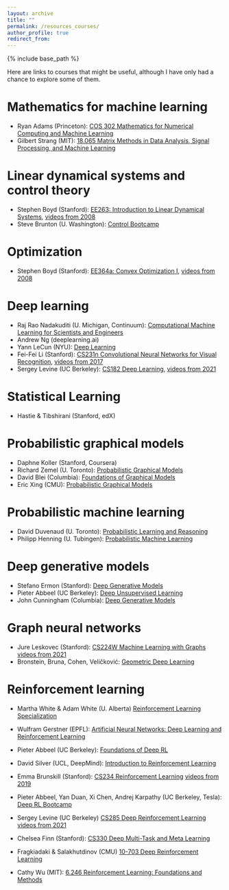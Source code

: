 ```yaml
---
layout: archive
title: ""
permalink: /resources_courses/
author_profile: true
redirect_from:
---
```


{% include base_path %}

Here are links to courses that might be useful, although I have only had a chance to explore some of them. 

# Mathematics for machine learning
* Ryan Adams (Princeton): [COS 302 Mathematics for Numerical Computing and Machine Learning](https://www.cs.princeton.edu/courses/archive/spring21/cos302/)
* Gilbert Strang (MIT): [18.065 Matrix Methods in Data Analysis, Signal Processing, and Machine Learning](https://ocw.mit.edu/courses/mathematics/18-065-matrix-methods-in-data-analysis-signal-processing-and-machine-learning-spring-2018/)

# Linear dynamical systems and control theory
* Stephen Boyd (Stanford): [EE263: Introduction to Linear Dynamical Systems](http://ee263.stanford.edu/archive/), [videos from 2008](https://www.youtube.com/playlist?list=PL06960BA52D0DB32B)
* Steve Brunton (U. Washington): [Control Bootcamp](https://www.youtube.com/playlist?list=PLMrJAkhIeNNR20Mz-VpzgfQs5zrYi085m)

# Optimization
* Stephen Boyd (Stanford): [EE364a: Convex Optimization I](https://web.stanford.edu/class/ee364a/), [videos from 2008](http://www.youtube.com/view_play_list?p=3940DD956CDF0622)

# Deep learning
* Raj Rao Nadakuditi (U. Michigan, Continuum): [Computational Machine Learning for Scientists and Engineers](https://continuum.engin.umich.edu/programs/jumpstart-ml/)
* Andrew Ng (deeplearning.ai)
* Yann LeCun (NYU): [Deep Learning](https://www.youtube.com/playlist?list=PLLHTzKZzVU9e6xUfG10TkTWApKSZCzuBI)
* Fei-Fei Li (Stanford): [CS231n Convolutional Neural Networks for Visual Recognition](http://cs231n.stanford.edu/index.html), [videos from 2017](https://www.youtube.com/playlist?list=PLC1qU-LWwrF64f4QKQT-Vg5Wr4qEE1Zxk)
* Sergey Levine (UC Berkeley): [CS182 Deep Learning](https://cs182sp21.github.io/), [videos from 2021](https://www.youtube.com/playlist?list=PL_iWQOsE6TfVmKkQHucjPAoRtIJYt8a5A)

# Statistical Learning
* Hastie & Tibshirani (Stanford, edX)

# Probabilistic graphical models
* Daphne Koller (Stanford, Coursera)
* Richard Zemel (U. Toronto): [Probabilistic Graphical Models](http://www.cs.toronto.edu/~zemel/inquiry/courses_home.php?ID=5&SEM=10)
* David Blei (Columbia): [Foundations of Graphical Models](http://www.cs.columbia.edu/~blei/fogm/2019F/index.html)
* Eric Xing (CMU): [Probabilistic Graphical Models](http://www.cs.cmu.edu/~epxing/Class/10708-20/lectures.html)


# Probabilistic machine learning
* David Duvenaud (U. Toronto): [Probabilistic Learning and Reasoning](https://probmlcourse.github.io/csc412/)
* Philipp Henning (U. Tubingen): [Probabilistic Machine Learning](https://www.youtube.com/playlist?list=PL05umP7R6ij1tHaOFY96m5uX3J21a6yNd)

# Deep generative models
* Stefano Ermon (Stanford): [Deep Generative Models](https://deepgenerativemodels.github.io/)
* Pieter Abbeel (UC Berkeley): [Deep Unsupervised Learning](https://sites.google.com/view/berkeley-cs294-158-sp20/home)
* John Cunningham (Columbia): [Deep Generative Models](http://stat.columbia.edu/~cunningham/teaching/GR8201/)
 

# Graph neural networks
* Jure Leskovec (Stanford): [CS224W Machine Learning with Graphs](http://web.stanford.edu/class/cs224w/) [videos from 2021](https://www.youtube.com/watch?v=JAB_plj2rbA&list=PLoROMvodv4rPLKxIpqhjhPgdQy7imNkDn)
* Bronstein, Bruna, Cohen, Veličković: [Geometric Deep Learning](https://geometricdeeplearning.com/lectures/)

# Reinforcement learning
* Martha White & Adam White (U. Alberta) [Reinforcement Learning Specialization](https://www.coursera.org/specializations/reinforcement-learning)
* Wulfram Gerstner (EPFL): [Artificial Neural Networks: Deep Learning and Reinforcement Learning](https://lcnwww.epfl.ch/gerstner/VideoLecturesANN-Gerstner.html)

* Pieter Abbeel (UC Berkeley): [Foundations of Deep RL](https://www.youtube.com/playlist?list=PLwRJQ4m4UJjNymuBM9RdmB3Z9N5-0IlY0)
* David Silver (UCL, DeepMind): [Introduction to Reinforcement Learning](https://deepmind.com/learning-resources/-introduction-reinforcement-learning-david-silver)
* Emma Brunskill (Stanford):  [CS234 Reinforcement Learning](https://web.stanford.edu/class/cs234/) [videos from 2019](https://www.youtube.com/playlist?list=PLoROMvodv4rOSOPzutgyCTapiGlY2Nd8u)
* Pieter Abbeel, Yan Duan, Xi Chen, Andrej Karpathy (UC Berkeley, Tesla): [Deep RL Bootcamp](https://sites.google.com/view/deep-rl-bootcamp/lectures)
* Sergey Levine (UC Berkeley) [CS285 Deep Reinforcement Learning](https://rail.eecs.berkeley.edu/deeprlcourse/) [videos from 2021](https://www.youtube.com/playlist?list=PL_iWQOsE6TfXxKgI1GgyV1B_Xa0DxE5eH)
* Chelsea Finn (Stanford): [CS330 Deep Multi-Task and Meta Learning](https://www.youtube.com/watch?v=0rZtSwNOTQo&list=PLoROMvodv4rMC6zfYmnD7UG3LVvwaITY5)
* Fragkiadaki & Salakhutdinov (CMU) [10-703 Deep Reinforcement Learning](https://cmudeeprl.github.io/703website_f21/)
* Cathy Wu (MIT): [6.246 Reinforcement Learning: Foundations and Methods](https://web.mit.edu/6.246/www/)